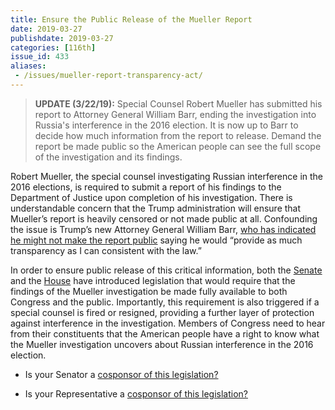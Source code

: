 ```yaml
---
title: Ensure the Public Release of the Mueller Report
date: 2019-03-27
publishdate: 2019-03-27
categories: [116th]
issue_id: 433
aliases:
 - /issues/mueller-report-transparency-act/
---
```

>**UPDATE (3/22/19):** Special Counsel Robert Mueller has submitted his report to Attorney General William Barr, ending the investigation into Russia's interference in the 2016 election. It is now up to Barr to decide how much information from the report to release. Demand the report be made public so the American people can see the full scope of the investigation and its findings.

Robert Mueller, the special counsel investigating Russian interference in the 2016 elections, is required to submit a report of his findings to the Department of Justice upon completion of his investigation. There is understandable concern that the Trump administration will ensure that Mueller’s report is heavily censored or not made public at all. Confounding the issue is Trump’s new Attorney General William Barr, [who has indicated he might not make the report public](https://thehill.com/homenews/senate/427278-senators-introduce-bill-to-require-special-counsel-report-be-made-public) saying he would “provide as much transparency as I can consistent with the law.”

In order to ensure public release of this critical information, both the [Senate](https://www.blumenthal.senate.gov/newsroom/press/release/blumenthal-and-grassley-introduce-special-counsel-transparency-act) and the [House](https://thehill.com/homenews/house/431664-house-democrats-file-legislation-to-ensure-mueller-report-released) have introduced legislation that would require that the findings of the Mueller investigation be made fully available to both Congress and the public. Importantly, this requirement is also triggered if a special counsel is fired or resigned, providing a further layer of protection against interference in the investigation. Members of Congress need to hear from their constituents that the American people have a right to know what the Mueller investigation uncovers about Russian interference in the 2016 election. 

- Is your Senator a [cosponsor of this legislation?](https://www.congress.gov/bill/116th-congress/senate-bill/236/cosponsors)

- Is your Representative a [cosponsor of this legislation?](https://www.congress.gov/bill/116th-congress/house-bill/1356)